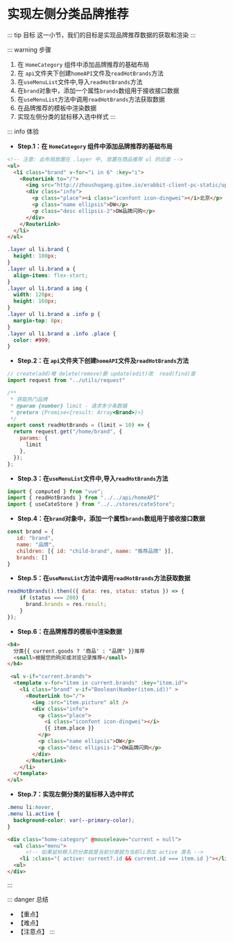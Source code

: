 # 实现左侧分类品牌推荐

::: tip 目标
这一小节，我们的目标是实现品牌推荐数据的获取和渲染
:::

::: warning 步骤

1. 在 `HomeCategory` 组件中添加品牌推荐的基础布局
2. 在 `api`文件夹下创建`homeAPI`文件及`readHotBrands`方法
3. 在`useMenuList`文件中,导入`readHotBrands`方法
4. 在`brand`对象中，添加一个属性`brands`数组用于接收接口数据
5. 在`useMenuList`方法中调用`readHotBrands`方法获取数据
6. 在品牌推荐的模板中渲染数据
7. 实现左侧分类的鼠标移入选中样式
:::

::: info 体验

* **Step.1：在 `HomeCategory` 组件中添加品牌推荐的基础布局**

```html
<!-- 注意: 此布局放置在 .layer 中, 放置在商品推荐 ul 的后面 -->
<ul>
  <li class="brand" v-for="i in 6" :key="i">
    <RouterLink to="/">
      <img src="http://zhoushugang.gitee.io/erabbit-client-pc-static/uploads/brand_goods_1.jpg" alt="">
      <div class="info">
        <p class="place"><i class="iconfont icon-dingwei"></i>北京</p>
        <p class="name ellipsis">DW</p>
        <p class="desc ellipsis-2">DW品牌闪购</p>
      </div>
    </RouterLink>
  </li>
</ul>
```

```css
.layer ul li.brand {
  height: 180px;
}
.layer ul li.brand a {
  align-items: flex-start;
}
.layer ul li.brand a img {
  width: 120px;
  height: 160px;
}
.layer ul li.brand a .info p {
  margin-top: 8px;
}
.layer ul li.brand a .info .place {
  color: #999;
}
```

* **Step.2：在 `api`文件夹下创建`homeAPI`文件及`readHotBrands`方法**

```js
// create(add)增 delete(remove)删 update(edit)改  read(find)查
import request from "../utils/request"

/**
 * 获取热门品牌
 * @param {number} limit - 请求多少条数据
 * @return {Promise<{result: Array<Brand>}>}
 */
export const readHotBrands = (limit = 10) => {
  return request.get("/home/brand", {
    params: {
      limit
    },
  });
};
```

* **Step.3：在`useMenuList`文件中,导入`readHotBrands`方法**

```js
import { computed } from "vue";
import { readHotBrands } from "../../api/homeAPI"
import { useCateStore } from "../../stores/cateStore";
```

* **Step.4：在`brand`对象中，添加一个属性`brands`数组用于接收接口数据**

```js
const brand = {
   id: "brand",
   name: "品牌",
   children: [{ id: "child-brand", name: "推荐品牌" }],
   brands: []
}
```

* **Step.5：在`useMenuList`方法中调用`readHotBrands`方法获取数据**

```js
readHotBrands().then(({ data: res, status: status }) => {
    if (status === 200) {
      brand.brands = res.result;
    }
});
```

* **Step.6：在品牌推荐的模板中渲染数据**

```html
<h4>
  分类{{ current.goods ? '商品' : "品牌" }}推荐
  <small>根据您的购买或浏览记录推荐</small>
</h4>
```

```html
 <ul v-if="current.brands">
  <template v-for="item in current.brands" :key="item.id">
    <li class="brand" v-if="Boolean(Number(item.id))" >
      <RouterLink to="/">
        <img :src="item.picture" alt />
        <div class="info">
          <p class="place">
            <i class="iconfont icon-dingwei"></i>
            {{ item.place }}
          </p>
          <p class="name ellipsis">DW</p>
          <p class="desc ellipsis-2">DW品牌闪购</p>
        </div>
      </RouterLink>
    </li>
  </template>
</ul>
```

* **Step.7：实现左侧分类的鼠标移入选中样式**

```css
.menu li:hover,
.menu li.active {
  background-color: var(--primary-color);
}

```

```html
<div class="home-category" @mouseleave="current = null">
  <ul class="menu">
      <!-- 如果鼠标移入的分类就是当前分类就为当前li添加 active 类名 -->
    <li :class="{ active: current?.id && current.id === item.id }"></li>
  <ul>
</div>
```

:::

::: danger 总结

* 【重点】
* 【难点】
* 【注意点】
:::
